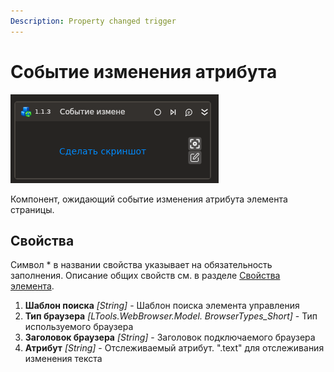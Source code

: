 ```yaml
---
Description: Property changed trigger
---
```


# Событие изменения атрибута

![](../../../../resources/activities/basic/browser/events/property_changad_trigger_base.png)

Компонент, ожидающий событие изменения атрибута элемента страницы.

## Свойства
Символ * в названии свойства указывает на обязательность заполнения. Описание общих свойств см. в разделе [Свойства элемента](https://docs.primo-rpa.ru/primo-rpa/primo-studio/process/elements#svoistva-elementa).

1. **Шаблон поиска** *[String]* - Шаблон поиска элемента управления  
1. **Тип браузера** *[LTools.WebBrowser.Model. BrowserTypes\_Short]* - Тип используемого браузера  
1. **Заголовок браузера** *[String]* - Заголовок подключаемого браузера  
1. **Атрибут** *[String]* - Отслеживаемый атрибут. ".text" для отслеживания изменения текста 
